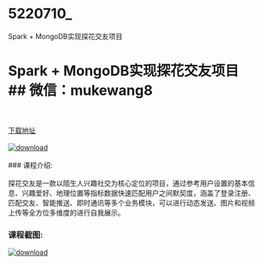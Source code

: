 # 5220710_
Spark + MongoDB实现探花交友项目
# Spark + MongoDB实现探花交友项目## 微信：mukewang8
<br/></br>[下载地址](http://www.36tz.cn/article/5220710 "下载地址")
<br/></br>[![download](http://36tz.cn/muke_img/2021_08_1-26-300x216.png "下载地址")](http://www.36tz.cn/article/5220710 "下载地址")
<br/></br>### 课程介绍:<br/></br>探花交友是一款以陌生人兴趣社交为核心定位的项目，通过参考用户设置的基本信息、兴趣爱好、地理位置等指标数据快速匹配用户之间默契度，涵盖了登录注册、匹配交友、智能推送、即时通讯等多个业务模块，可以进行动态发送、图片和视频上传等全方位多维度的进行自我展示。

### 课程截图:
[![download](http://36tz.cn/muke_img/2021_08_2-26.png "下载地址")](http://www.36tz.cn/article/5220710 "下载地址")
